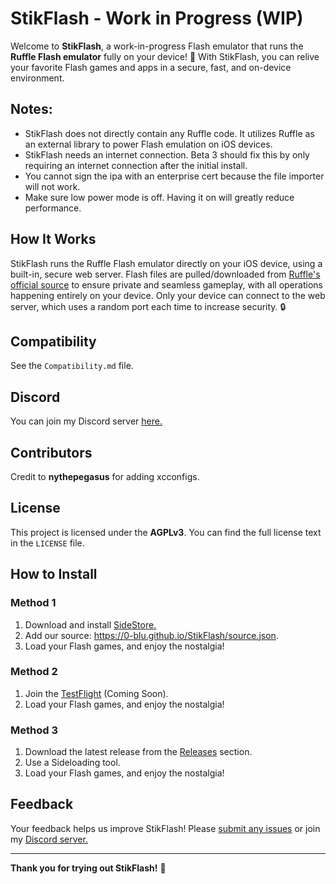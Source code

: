 # StikFlash - Work in Progress (WIP)

Welcome to **StikFlash**, a work-in-progress Flash emulator that runs the **Ruffle Flash emulator** fully on your device! 🎉 With StikFlash, you can relive your favorite Flash games and apps in a secure, fast, and on-device environment.

## Notes: 
- StikFlash does not directly contain any Ruffle code. It utilizes Ruffle as an external library to power Flash emulation on iOS devices. 
- StikFlash needs an internet connection. Beta 3 should fix this by only requiring an internet connection after the initial install.
- You cannot sign the ipa with an enterprise cert because the file importer will not work.
- Make sure low power mode is off. Having it on will greatly reduce performance.

## How It Works
StikFlash runs the Ruffle Flash emulator directly on your iOS device, using a built-in, secure web server. Flash files are pulled/downloaded from [Ruffle's official source](https://unpkg.com/@ruffle-rs/ruffle) to ensure private and seamless gameplay, with all operations happening entirely on your device. Only your device can connect to the web server, which uses a random port each time to increase security. 🔒

## Compatibility
See the `Compatibility.md` file.

## Discord
You can join my Discord server [here.](https://discord.gg/a6qxs97Gun)

## Contributors
Credit to **nythepegasus** for adding xcconfigs.

## License
This project is licensed under the **AGPLv3**. You can find the full license text in the `LICENSE` file.

## How to Install
### Method 1
1. Download and install [SideStore.](https://sidestore.io)
2. Add our source: https://0-blu.github.io/StikFlash/source.json.
3. Load your Flash games, and enjoy the nostalgia!

### Method 2
1. Join the [TestFlight](#) (Coming Soon).
2. Load your Flash games, and enjoy the nostalgia!

### Method 3 
1. Download the latest release from the [Releases](https://github.com/0-Blu/StikEMU/releases) section.
2. Use a Sideloading tool.
3. Load your Flash games, and enjoy the nostalgia!


## Feedback
Your feedback helps us improve StikFlash! Please [submit any issues](https://github.com/0-Blu/StikEMU/issues) or join my [Discord server.](https://discord.gg/a6qxs97Gun)

---

**Thank you for trying out StikFlash!** 🙌
